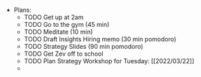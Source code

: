 - Plans:
	- TODO Get up at 2am
	- TODO Go to the gym (45 min)
	- TODO Meditate (10 min)
	- TODO Draft Insights Hiring memo (30 min pomodoro)
	- TODO Strategy Slides (90 min pomodoro)
	- TODO Get Zev off to school
	- TODO Plan Strategy Workshop for Tuesday: [[2022/03/22]]
	-